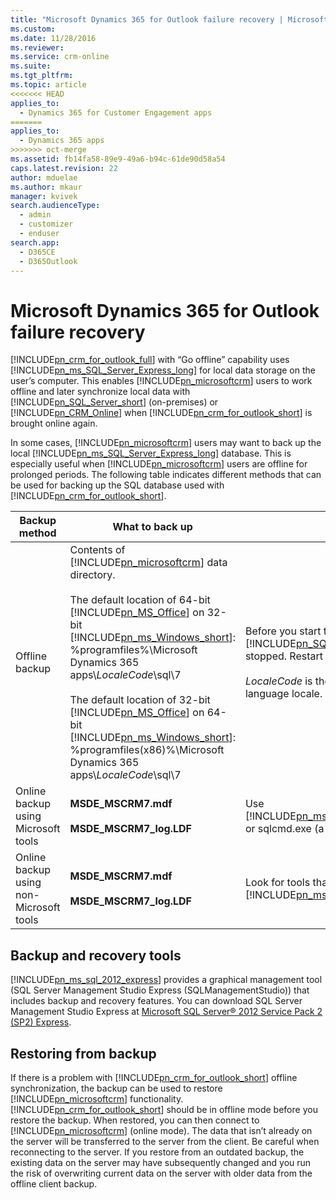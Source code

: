 ```yaml
---
title: "Microsoft Dynamics 365 for Outlook failure recovery | MicrosoftDocs"
ms.custom:
ms.date: 11/28/2016
ms.reviewer:
ms.service: crm-online
ms.suite:
ms.tgt_pltfrm:
ms.topic: article
<<<<<<< HEAD
applies_to:
  - Dynamics 365 for Customer Engagement apps
=======
applies_to: 
  - Dynamics 365 apps 
>>>>>>> oct-merge
ms.assetid: fb14fa58-89e9-49a6-b94c-61de90d58a54
caps.latest.revision: 22
author: mduelae
ms.author: mkaur
manager: kvivek
search.audienceType:
  - admin
  - customizer
  - enduser
search.app:
  - D365CE
  - D365Outlook
---
```

# Microsoft Dynamics 365 for Outlook failure recovery
[!INCLUDE[pn_crm_for_outlook_full](../../includes/pn-crm-for-outlook-full.md)] with “Go offline” capability uses [!INCLUDE[pn_ms_SQL_Server_Express_long](../../includes/pn-ms-sql-server-express-long.md)] for local data storage on the user’s computer. This enables [!INCLUDE[pn_microsoftcrm](../../includes/pn-microsoftcrm.md)] users to work offline and later synchronize local data with [!INCLUDE[pn_SQL_Server_short](../../includes/pn-sql-server-short.md)] (on-premises) or [!INCLUDE[pn_CRM_Online](../../includes/pn-crm-online.md)] when [!INCLUDE[pn_crm_for_outlook_short](../../includes/pn-crm-for-outlook-short.md)] is brought online again.

 In some cases, [!INCLUDE[pn_microsoftcrm](../../includes/pn-microsoftcrm.md)] users may want to back up the local [!INCLUDE[pn_ms_SQL_Server_Express_long](../../includes/pn-ms-sql-server-express-long.md)] database. This is especially useful when [!INCLUDE[pn_microsoftcrm](../../includes/pn-microsoftcrm.md)] users are offline for prolonged periods. The following table indicates different methods that can be used for backing up the SQL database used with [!INCLUDE[pn_crm_for_outlook_short](../../includes/pn-crm-for-outlook-short.md)].


|              Backup method              |                                                                                                                                                                                                                                                                                          What to back up                                                                                                                                                                                                                                                                                          |                                                                                                                                      Comments                                                                                                                                       |
|-----------------------------------------|---------------------------------------------------------------------------------------------------------------------------------------------------------------------------------------------------------------------------------------------------------------------------------------------------------------------------------------------------------------------------------------------------------------------------------------------------------------------------------------------------------------------------------------------------------------------------------------------------|-------------------------------------------------------------------------------------------------------------------------------------------------------------------------------------------------------------------------------------------------------------------------------------|
|             Offline backup              | Contents of [!INCLUDE[pn_microsoftcrm](../../includes/pn-microsoftcrm.md)] data directory.<br /><br /> The default location of 64-bit [!INCLUDE[pn_MS_Office](../../includes/pn-ms-office.md)] on 32-bit [!INCLUDE[pn_ms_Windows_short](../../includes/pn-ms-windows-short.md)]:  %programfiles%\Microsoft Dynamics 365 apps\\*LocaleCode*\sql\7<br /><br /> The default location of 32-bit [!INCLUDE[pn_MS_Office](../../includes/pn-ms-office.md)] on 64-bit [!INCLUDE[pn_ms_Windows_short](../../includes/pn-ms-windows-short.md)]:  %programfiles(x86)%\Microsoft Dynamics 365 apps\\*LocaleCode*\sql\7 | Before you start the backup, make sure that the [!INCLUDE[pn_SQL_Server_short](../../includes/pn-sql-server-short.md)] (CRM) service is stopped. Restart the service after the backup is complete.<br /><br /> *LocaleCode* is the 4-digit number representing the language locale. |
|   Online backup using Microsoft tools   |                                                                                                                                                                                                                                                                      **MSDE_MSCRM7.mdf**<br /><br /> **MSDE_MSCRM7_log.LDF**                                                                                                                                                                                                                                                                      |                                                             Use [!INCLUDE[pn_ms_SQL_Server_Mgmt_Studio_Express_long](../../includes/pn-ms-sql-server-mgmt-studio-express-long.md)] or sqlcmd.exe (a command-line tool).                                                             |
| Online backup using non-Microsoft tools |                                                                                                                                                                                                                                                                      **MSDE_MSCRM7.mdf**<br /><br /> **MSDE_MSCRM7_log.LDF**                                                                                                                                                                                                                                                                      |                                                                         Look for tools that are compatible with [!INCLUDE[pn_ms_SQL_Server_Express_long](../../includes/pn-ms-sql-server-express-long.md)].                                                                         |

## Backup and recovery tools
 [!INCLUDE[pn_ms_sql_2012_express](../../includes/pn-ms-sql-2012-express.md)] provides a graphical management tool (SQL Server Management Studio Express (SQLManagementStudio)) that includes backup and recovery features. You can download SQL Server Management Studio Express at [Microsoft SQL Server® 2012 Service Pack 2 (SP2) Express](https://www.microsoft.com/download/details.aspx?id=43351).

## Restoring from backup
 If there is a problem with [!INCLUDE[pn_crm_for_outlook_short](../../includes/pn-crm-for-outlook-short.md)] offline synchronization, the backup can be used to restore [!INCLUDE[pn_microsoftcrm](../../includes/pn-microsoftcrm.md)] functionality. [!INCLUDE[pn_crm_for_outlook_short](../../includes/pn-crm-for-outlook-short.md)] should be in offline mode before you restore the backup. When restored, you can then connect to [!INCLUDE[pn_microsoftcrm](../../includes/pn-microsoftcrm.md)] (online mode). The data that isn’t already on the server will be transferred to the server from the client. Be careful when reconnecting to the server. If you restore from an outdated backup, the existing data on the server may have subsequently changed and you run the risk of overwriting current data on the server with older data from the offline client backup.

